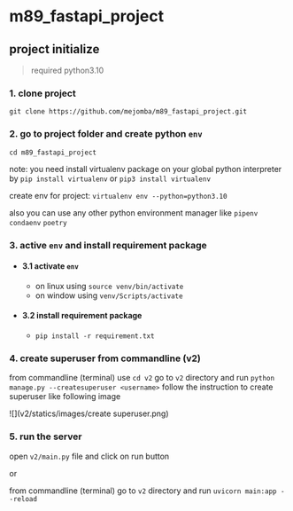 # m89_fastapi_project

## project initialize
>required python3.10

### 1. clone project
`git clone https://github.com/mejomba/m89_fastapi_project.git`
### 2. go to project folder and create python `env`
`cd m89_fastapi_project`

note: you need install virtualenv package on your global python interpreter by
`pip install virtualenv` or `pip3 install virtualenv`

create env for project: `virtualenv env --python=python3.10`

also you can use any other python environment manager like `pipenv` `condaenv` `poetry`
### 3. active `env` and install requirement package
- #### 3.1 activate `env`
  - on linux using `source venv/bin/activate`
  - on window using `venv/Scripts/activate`
- #### 3.2 install requirement package
  - `pip install -r requirement.txt`

### 4. create superuser from commandline (v2)
from commandline (terminal) use `cd v2` go to `v2` directory and run `python manage.py --createsuperuser <username>`
follow the instruction to create superuser like following image

![](v2/statics/images/create superuser.png)

### 5. run the server
open `v2/main.py` file and click on run button

or

from commandline (terminal) go to `v2` directory and run `uvicorn main:app --reload`





